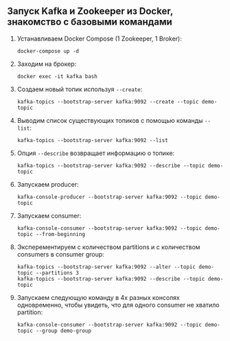 ## Запуск Kafka и Zookeeper из Docker, знакомство с базовыми командами

1. Устанавливаем Docker Compose (1 Zookeeper, 1 Broker):

       docker-compose up -d
2. Заходим на брокер:

       docker exec -it kafka bash
3. Создаем новый топик используя `--create`:

       kafka-topics --bootstrap-server kafka:9092 --create --topic demo-topic
4. Выводим список существующих топиков с помощью команды `--list`:

       kafka-topics --bootstrap-server kafka:9092 --list 
5. Опция `--describe` возвращает информацию о топике:

       kafka-topics --bootstrap-server kafka:9092 --describe --topic demo-topic
6. Запускаем producer:

       kafka-console-producer --bootstrap-server kafka:9092 --topic demo-topic
7. Запускаем consumer:

       kafka-console-consumer --bootstrap-server kafka:9092 --topic demo-topic --from-beginning
8. Эксперементируем с количеством partitions и с количеством consumers в consumer group:

       kafka-topics --bootstrap-server kafka:9092 --alter --topic demo-topic --partitions 3
       kafka-topics --bootstrap-server kafka:9092 --describe --topic demo-topic
9. Запускаем следующую команду в 4х разных консолях одновременно, чтобы увидеть, что для одного consumer не хватило partition:

       kafka-console-consumer --bootstrap-server kafka:9092 --topic demo-topic --group demo-group
